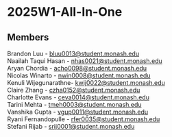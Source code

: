 # 2025W1-All-In-One
## Members
Brandon Luu - bluu0013@student.monash.edu  
Naailah Taqui Hasan - nhas0021@student.monash.edu  
Aryan Chordia - acho0098@student.monash.edu  
Nicolas Winarto - nwin0008@student.monash.edu  
Kenuli Wijegunarathne- kwij0022@student.monash.edu  
Claire Zhang - czha0152@student.monash.edu  
Charlotte Evans - ceva0014@student.monash.edu  
Tarini Mehta - tmeh0003@student.monash.edu  
Vanshika Gupta - vgup0011@student.monash.edu  
Ryani Fernandopulle - rfer0035@student.monash.edu  
Stefani Rijab - srij0001@student.monash.edu
